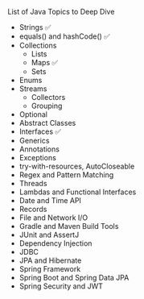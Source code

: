 List of Java Topics to Deep Dive

- Strings ✅
- equals() and hashCode() ✅
- Collections
  - Lists
  - Maps ✅
  - Sets
- Enums
- Streams
  - Collectors
  - Grouping
- Optional
- Abstract Classes
- Interfaces ✅
- Generics
- Annotations
- Exceptions
- try-with-resources, AutoCloseable
- Regex and Pattern Matching
- Threads
- Lambdas and Functional Interfaces
- Date and Time API
- Records
- File and Network I/O
- Gradle and Maven Build Tools
- JUnit and AssertJ
- Dependency Injection
- JDBC
- JPA and Hibernate
- Spring Framework
- Spring Boot and Spring Data JPA
- Spring Security and JWT

